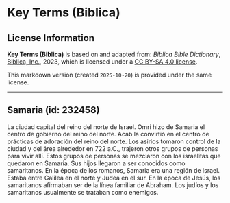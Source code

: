 # Key Terms (Biblica)

## License Information

**Key Terms (Biblica)** is based on and adapted from: _Biblica Bible Dictionary_, [Biblica, Inc.](https://www.biblica.com/), 2023, which is licensed under a [CC BY-SA 4.0 license](https://creativecommons.org/licenses/by-sa/4.0/legalcode.en).

This markdown version (created `2025-10-20`) is provided under the same license.



--------------------------------

## Samaria (id: 232458)

La ciudad capital del reino del norte de Israel. Omri hizo de Samaria el centro de gobierno del reino del norte. Acab la convirtió en el centro de prácticas de adoración del reino del norte. Los asirios tomaron control de la ciudad y del área alrededor en 722 a.C., trajeron otros grupos de personas para vivir allí. Estos grupos de personas se mezclaron con los israelitas que quedaron en Samaria. Sus hijos llegaron a ser conocidos como samaritanos. En la época de los romanos, Samaria era una región de Israel. Estaba entre Galilea en el norte y Judea en el sur. En la época de Jesús, los samaritanos afirmaban ser de la línea familiar de Abraham. Los judíos y los samaritanos usualmente se trataban como enemigos.


